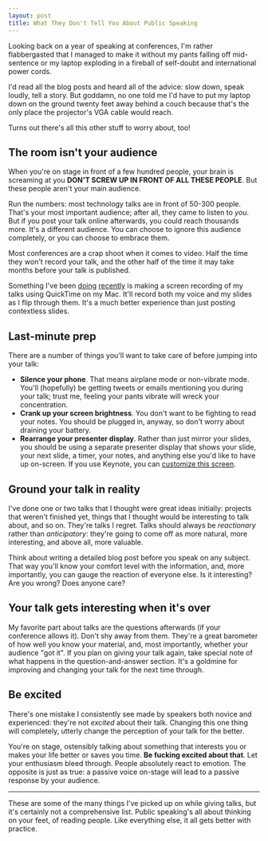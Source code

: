 ```yaml
---
layout: post
title: What They Don't Tell You About Public Speaking
---
```


Looking back on a year of speaking at conferences, I'm rather flabbergasted that
I managed to make it without my pants falling off mid-sentence or my laptop
exploding in a fireball of self-doubt and international power cords.

I'd read all the blog posts and heard all of the advice: slow down, speak
loudly, tell a story. But goddamn, no one told me I'd have to put my laptop down
on the ground twenty feet away behind a couch because that's the only place the
projector's VGA cable would reach.

Turns out there's all this other stuff to worry about, too!

## The room isn't your audience

When you're on stage in front of a few hundred people, your brain is screaming
at you **DON'T SCREW UP IN FRONT OF ALL THESE PEOPLE**. But these people aren't
your main audience.

Run the numbers: most technology talks are in front of 50-300 people. That's
your most important audience; after all, they came to listen to *you*. But if
you post your talk online afterwards, you could reach thousands more. It's a
different audience. You can choose to ignore this audience completely, or you
can choose to embrace them.

Most conferences are a crap shoot when it comes to video. Half the time they
won't record your talk, and the other half of the time it may take months before
your talk is published.

Something I've been [doing](http://zachholman.com/talk/git-github-secrets)
[recently](http://zachholman.com/posts/how-github-works/) is making a screen
recording of my talks using QuickTime on my Mac. It'll record both my voice and
my slides as I flip through them. It's a much better experience than just
posting contextless slides.

## Last-minute prep

There are a number of things you'll want to take care of before jumping into
your talk:

- **Silence your phone**. That means airplane mode or non-vibrate mode. You'll
(hopefully) be getting tweets or emails mentioning you during your talk; trust
me, feeling your pants vibrate will wreck your concentration.
- **Crank up your screen brightness**. You don't want to be fighting to read
your notes. You should be plugged in, anyway, so don't worry about draining your
battery.
- **Rearrange your presenter display**. Rather than just mirror your slides, you
should be using a separate presenter display that shows your slide, your next
slide, a timer, your notes, and anything else you'd like to have up on-screen.
If you use Keynote, you can [customize this screen](http://www.apple.com/findouthow/iwork/#keynote09-customizepresenter).

## Ground your talk in reality

I've done one or two talks that I thought were great ideas initially: projects
that weren't finished yet, things that I thought would be interesting to talk
about, and so on. They're talks I regret. Talks should always be *reactionary*
rather than *anticipatory*: they're going to come off as more natural, more
interesting, and above all, more valuable.

Think about writing a detailed blog post before you speak on any subject. That
way you'll know your comfort level with the information, and, more importantly,
you can gauge the reaction of everyone else. Is it interesting? Are you wrong?
Does anyone care?

## Your talk gets interesting when it's over

My favorite part about talks are the questions afterwards (if your conference
allows it). Don't shy away from them. They're a great barometer of how well you
know your material, and, most importantly, whether your audience "got it". If
you plan on giving your talk again, take special note of what happens in the
question-and-answer section. It's a goldmine for improving and changing your
talk for the next time through.

## Be excited

There's one mistake I consistently see made by speakers both novice and
experienced: they're not *excited* about their talk. Changing this one thing
will completely, utterly change the perception of your talk for the better.

You're on stage, ostensibly talking about something that interests you or makes
your life better or saves you time. **Be fucking excited about that**. Let your
enthusiasm bleed through. People absolutely react to emotion. The opposite is
just as true: a passive voice on-stage will lead to a passive response by your
audience.

---

These are some of the many things I've picked up on while giving talks, but it's
certainly not a comprehensive list. Public speaking's all about thinking on your
feet, of reading people. Like everything else, it all gets better with practice.
